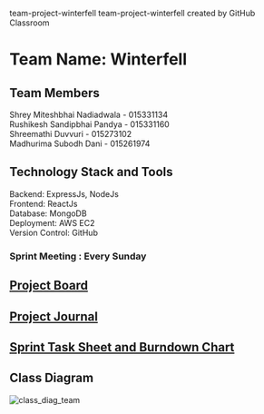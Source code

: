 team-project-winterfell
team-project-winterfell created by GitHub Classroom

# Team Name: Winterfell

## Team Members
Shrey Miteshbhai Nadiadwala - 015331134 <br />
Rushikesh Sandipbhai Pandya - 015331160 <br />
Shreemathi Duvvuri - 015273102<br />
Madhurima Subodh Dani - 015261974

## Technology Stack and Tools
Backend: ExpressJs, NodeJs <br />
Frontend: ReactJs <br />
Database: MongoDB <br />
Deployment: AWS EC2 <br />
Version Control: GitHub <br />

### Sprint Meeting : Every Sunday

## [Project Board](https://github.com/gopinathsjsu/team-project-winterfell/projects/1)

## [Project Journal](https://docs.google.com/spreadsheets/d/1G1a3WV0ZTsQYyZpUwtGUbtUzzWeUH1BM/edit?usp=sharing&ouid=117723504120168442348&rtpof=true&sd=true)

## [Sprint Task Sheet and Burndown Chart](https://docs.google.com/spreadsheets/d/1cvypucnhc4da14zU-ZTfGN6geSBOni5A3sdSlowPct0/edit?usp=sharing)

## Class Diagram 

![class_diag_team](https://user-images.githubusercontent.com/89545745/168493617-b93aea71-d409-492c-bee0-5a115ea1eb22.PNG)
